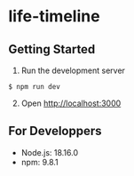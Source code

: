 # life-timeline
## Getting Started

1. Run the development server

```consle
$ npm run dev
```

2. Open [http://localhost:3000](http://localhost:3000)

## For Developpers
- Node.js: 18.16.0
- npm: 9.8.1
